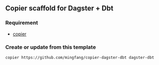 ## Copier scaffold for Dagster + Dbt

### Requirement
- [copier](https://github.com/copier-org/copier/)

### Create or update from this template
```shell
copier https://github.com/mingfang/copier-dagster-dbt dagster-dbt
```